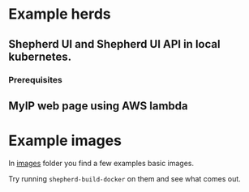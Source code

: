 # Example herds

## Shepherd UI and Shepherd UI API in local kubernetes.

### Prerequisites

## MyIP web page using AWS lambda


# Example images

In [images](./images) folder you find a few examples basic images.

Try running ```shepherd-build-docker``` on them and see what comes out.
